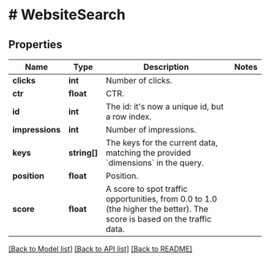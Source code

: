 # # WebsiteSearch

## Properties

Name | Type | Description | Notes
------------ | ------------- | ------------- | -------------
**clicks** | **int** | Number of clicks. |
**ctr** | **float** | CTR. |
**id** | **int** | The id: it&#39;s now a unique id, but a row index. |
**impressions** | **int** | Number of impressions. |
**keys** | **string[]** | The keys for the current data, matching the provided &#x60;dimensions&#x60; in the query. |
**position** | **float** | Position. |
**score** | **float** | A score to spot traffic opportunities, from 0.0 to 1.0 (the higher the better). The score is based on the traffic data. |

[[Back to Model list]](../../README.md#models) [[Back to API list]](../../README.md#endpoints) [[Back to README]](../../README.md)
